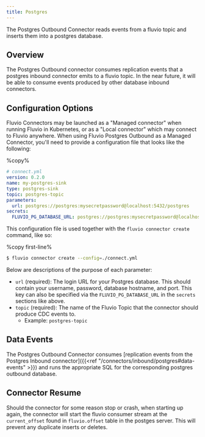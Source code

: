 ```yaml
---
title: Postgres
---
```


The Postgres Outbound Connector reads events from a
fluvio topic and inserts them into a postgres database.

## Overview

The Postgres Outbound connector consumes replication events that a postgres
inbound connector emits to a fluvio topic. In the near future, it will be able
to consume events produced by other database inbound connectors.


## Configuration Options

Fluvio Connectors may be launched as a "Managed connector" when running Fluvio
in Kubernetes, or as a "Local connector" which may connect to Fluvio anywhere.
When using Fluvio Postgres Outbound as a Managed Connector, you'll need to provide a
configuration file that looks like the following:

%copy%
```yaml
# connect.yml
version: 0.2.0
name: my-postgres-sink
type: postgres-sink
topic: postgres-topic
parameters:
  url: postgres://postgres:mysecretpassword@localhost:5432/postgres
secrets:
  FLUVIO_PG_DATABASE_URL: postgres://postgres:mysecretpassword@localhost:5432/postgres
```

This configuration file is used together with the `fluvio connector create` command, like so:

%copy first-line%
```bash
$ fluvio connector create --config=./connect.yml
```

Below are descriptions of the purpose of each parameter:

- `url` (required): The login URL for your Postgres database. This should contain
  your username, password, database hostname, and port. This key can also be specified
 via the `FLUVIO_PG_DATABASE_URL` in the `secrets` sections like above.
- `topic` (required): The name of the Fluvio Topic that the connector should
  produce CDC events to.
  - Example: `postgres-topic`

## Data Events

The Postgres Outbound Connector consumes [replication events from the Postgres
 Inbound connector]({{<ref "/connectors/inbound/postgres#data-events" >}}) and runs the
appropriate SQL for the corresponding postgres outbound database.

## Connector Resume

Should the connector for some reason stop or crash, when starting up again, the
connector will start the fluvio consumer stream at the `current_offset` found
in `fluvio.offset` table in the postges server. This will prevent any duplicate
inserts or deletes.
